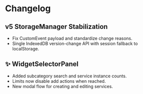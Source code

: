 # Changelog

## v5 StorageManager Stabilization
- Fix CustomEvent payload and standardize change reasons.
- Single IndexedDB version-change API with session fallback to localStorage.

## ✨ WidgetSelectorPanel
- Added subcategory search and service instance counts.
- Limits now disable add actions when reached.
- New modal flow for creating and editing services.
